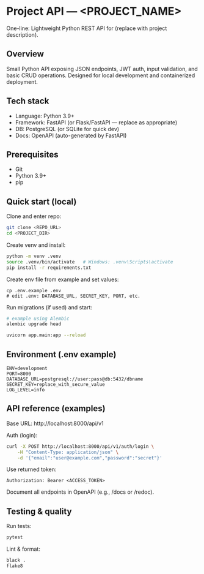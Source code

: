 # Project API — <PROJECT_NAME>

One-line: Lightweight Python REST API for <purpose> (replace with project description).

## Overview
Small Python API exposing JSON endpoints, JWT auth, input validation, and basic CRUD operations. Designed for local development and containerized deployment.

## Tech stack
- Language: Python 3.9+
- Framework: FastAPI (or Flask/FastAPI — replace as appropriate)
- DB: PostgreSQL (or SQLite for quick dev)
- Docs: OpenAPI (auto-generated by FastAPI)

## Prerequisites
- Git
- Python 3.9+
- pip

## Quick start (local)
Clone and enter repo:
```bash
git clone <REPO_URL>
cd <PROJECT_DIR>
```
Create venv and install:
```bash
python -m venv .venv
source .venv/bin/activate   # Windows: .venv\Scripts\activate
pip install -r requirements.txt
```
Create env file from example and set values:
```
cp .env.example .env
# edit .env: DATABASE_URL, SECRET_KEY, PORT, etc.
```
Run migrations (if used) and start:
```bash
# example using Alembic
alembic upgrade head

uvicorn app.main:app --reload
```

## Environment (.env example)
```
ENV=development
PORT=8000
DATABASE_URL=postgresql://user:pass@db:5432/dbname
SECRET_KEY=replace_with_secure_value
LOG_LEVEL=info
```

## API reference (examples)
Base URL: http://localhost:8000/api/v1

Auth (login):
```bash
curl -X POST http://localhost:8000/api/v1/auth/login \
    -H "Content-Type: application/json" \
    -d '{"email":"user@example.com","password":"secret"}'
```
Use returned token:
```
Authorization: Bearer <ACCESS_TOKEN>
```
Document all endpoints in OpenAPI (e.g., /docs or /redoc).

## Testing & quality
Run tests:
```bash
pytest
```
Lint & format:
```bash
black .
flake8
```